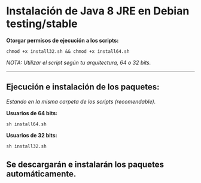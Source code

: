 # Instalación de Java 8 JRE en Debian testing/stable

**Otorgar permisos de ejecución a los scripts:**

`chmod +x install32.sh && chmod +x install64.sh`

*NOTA: Utilizar el script según tu arquitectura, 64 o 32 bits.*
****
## Ejecución e instalación de los paquetes:

*Estando en la misma carpeta de los scripts (recomendable).*

**Usuarios de 64 bits:**

`sh install64.sh`

**Usuarios de 32 bits:**

`sh install32.sh`

## Se descargarán e instalarán los paquetes automáticamente.

